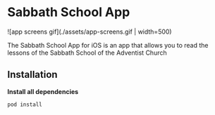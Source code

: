 # Sabbath School App

![app screens gif](./assets/app-screens.gif | width=500)

The Sabbath School App for iOS is an app that allows you to read the lessons of the Sabbath School of the Adventist Church

## Installation

**Install all dependencies**
```
pod install
```

